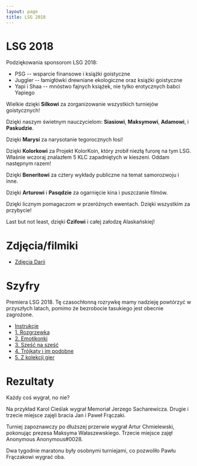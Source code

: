 ```yaml
---
layout: page
title: LSG 2018
---
```


# LSG 2018

Podziękowania sponsorom LSG 2018:

- PSG -- wsparcie finansowe i książki goistyczne
- Juggler -- łamigłówki drewniane ekologiczne oraz książki goistyczne
- Yapi i Shaa -- mnóstwo fajnych książek, nie tylko erotycznych babci Yapiego

Wielkie dzięki **Silkowi** za zorganizowanie wszystkich turniejów goistycznych!

Dzięki naszym świetnym nauczycielom: **Siasiowi**, **Maksymowi**, **Adamowi**, i **Paskudzie**.

Dzięki **Marysi** za narysotanie tegorocznych łosi!

Dzięki **Kolorkowi** za Projekt KolorKoin, który zrobił niezłą furorę na tym LSG. Właśnie wczoraj znalazłem 5 KLC zapadniętych w kieszeni. Oddam następnym razem!

Dzięki **Beneritowi** za cztery wykłady publiczne na temat samorozwoju i inne.

Dzięki **Arturowi** i **Pasqdzie** za ogarnięcie kina i puszczanie filmów.

Dzięki licznym pomagaczom w przeróżnych ewentach. Dzięki wszystkim za przybycie!

Last but not least, dzięki **Czifowi** i całej załodzę Alaskańskiej!

# Zdjęcia/filmiki

- [Zdjęcia Darii](https://photos.app.goo.gl/fk1U4icBTBY6irH68)

# Szyfry

Premiera LSG 2018. Tę czasochłonną rozrywkę mamy nadzieję powtórzyć w przyszłych latach, pomimo że bezrobocie tasukiego jest obecnie zagrożone.

- [Instrukcje](/public/2018/szyfry-0-intro.pdf)
- [1. Rozgrzewka](public/2018/szyfry-1.pdf)
- [2. Emotikonki](public/2018/szyfry-2.pdf)
- [3. Sześć na sześć](public/2018/szyfry-3.pdf)
- [4. Trójkąty i im podobne](public/2018/szyfry-4.pdf)
- [5. Z kolekcji gier](public/2018/szyfry-5.pdf)

# Rezultaty

Każdy coś wygrał, no nie?

Na przykład Karol Cieślak wygrał Memoriał Jerzego Sacharewicza. Drugie i trzecie miejsce zajęli bracia Jan i Paweł Frączaki.

Turniej zapoznawczy po dłuższej przerwie wygrał Artur Chmielewski, pokonując prezesa Maksyma Wałaszewskiego. Trzecie miejsce zajęł Anonymous Anonymous#0028.

Dwa tygodnie maratonu były osobnymi turniejami, co pozwoliło Pawłu Frączakowi wygrać oba.
